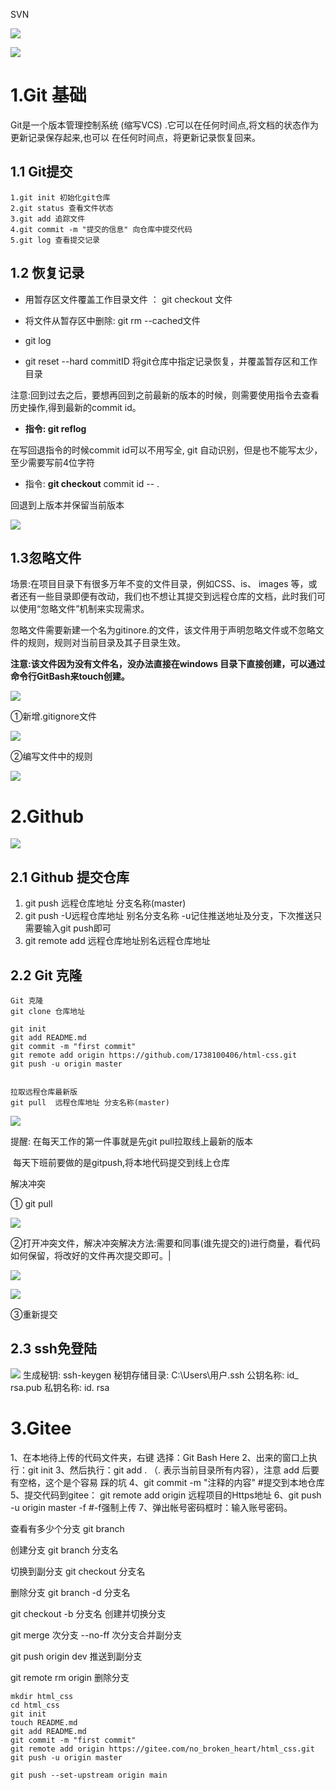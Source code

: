 SVN

![](https://external-30160.picsz.qpic.cn/27539bd6740018184d7522d9c5ea7526)

![](https://external-30160.picsz.qpic.cn/f0e7506fc84d96d1b0c700f8b417f22a)





# 1.Git 基础

Git是一个版本管理控制系统 (缩写VCS) .它可以在任何时间点,将文档的状态作为更新记录保存起来,也可以
在任何时间点，将更新记录恢复回来。

## 1.1 Git提交

	1.git init 初始化git仓库
	2.git status 查看文件状态
	3.git add 追踪文件
	4.git commit -m "提交的信息" 向仓库中提交代码
	5.git log 查看提交记录
## 1.2 恢复记录

- 用暂存区文件覆盖工作目录文件 ： git checkout 文件
- 将文件从暂存区中删除: git rm --cached文件



- git log

- git reset --hard commitID 将git仓库中指定记录恢复，并覆盖暂存区和工作目录

注意:回到过去之后，要想再回到之前最新的版本的时候，则需要使用指令去查看历史操作,得到最新的commit id。

- **指令: 	git reflog**

在写回退指令的时候commit id可以不用写全, git 自动识别，但是也不能写太少，至少需要写前4位字符

- 指令: 	**git checkout** commit id -- .

回退到上版本并保留当前版本
  
   

![](https://external-30160.picsz.qpic.cn/d3be87bd2c92c6c6ac93706b9c993002)

## 1.3忽略文件

场景:在项目目录下有很多万年不变的文件目录，例如CSS、is、 images 等，或者还有一些目录即便有改动，我们也不想让其提交到远程仓库的文档，此时我们可以使用“忽略文件”机制来实现需求。

忽略文件需要新建一个名为gitinore.的文件，该文件用于声明忽略文件或不忽略文件的规则，规则对当前目录及其子目录生效。

**注意:该文件因为没有文件名，没办法直接在windows 目录下直接创建，可以通过命令行GitBash来touch创建。**



![](https://external-30160.picsz.qpic.cn/dc1c4ca036cff1fcb690443c2c153b0f)



①新增.gitignore文件

![](https://external-30160.picsz.qpic.cn/b3033a5ca3d5fed6140976ba59644436)

②编写文件中的规则

![](https://external-30160.picsz.qpic.cn/8921f4f01bd7009f2c4c4621361c4656)









# 2.Github

![](https://external-30160.picsz.qpic.cn/9776e7b5c61349628d1eda8db151fdac)

## 2.1 Github 提交仓库

1. git push 远程仓库地址 分支名称(master)
3. git push -U远程仓库地址 别名分支名称
-u记住推送地址及分支，下次推送只需要输入git push即可
4. git remote add 远程仓库地址别名远程仓库地址

## 2.2 Git 克隆

	Git 克隆 
	git clone 仓库地址

```
git init
git add README.md
git commit -m "first commit"
git remote add origin https://github.com/1738100406/html-css.git
git push -u origin master
                
```





	拉取远程仓库最新版
	git pull  远程仓库地址 分支名称(master)

![](https://external-30160.picsz.qpic.cn/76df3074e40e778de13158959ef46620)

提醒:
	在每天工作的第一件事就是先git pull拉取线上最新的版本

​	每天下班前要做的是gitpush,将本地代码提交到线上仓库

解决冲突

① git pull

![](https://external-30160.picsz.qpic.cn/87c9eceabea3f9fb4787bd60a1c38716)

②打开冲突文件，解决冲突解决方法:需要和同事(谁先提交的)进行商量，看代码如何保留，将改好的文件再次提交即可。|

![](https://external-30160.picsz.qpic.cn/fea11f5c3ae87374d5dc1b7bc3d0fd9c)

![](https://external-30160.picsz.qpic.cn/94829cd89368a4dc173aa6c0f90f46af)

③重新提交







## 2.3  ssh免登陆

![](https://external-30160.picsz.qpic.cn/9ea7f349a6c7e4da1882723a7c5a759f)
生成秘钥: ssh-keygen
秘钥存储目录: C:\Users\用户\.ssh
公钥名称: id_ rsa.pub
私钥名称: id. rsa

# 3.Gitee
1、在本地待上传的代码文件夹，右键 选择：Git Bash Here
2、出来的窗口上执行：git init
3、然后执行：git add .    （. 表示当前目录所有内容），注意 add 后要有空格，这个是个容易 踩的坑
4、git commit -m "注释的内容"   #提交到本地仓库
5、提交代码到gitee： git remote add origin 远程项目的Https地址
6、git push -u origin master -f   #-f强制上传
7、弹出帐号密码框时：输入账号密码。



查看有多少个分支    git branch

创建分支					git branch 分支名

切换到副分支			git checkout 分支名 	

删除分支 				git branch -d 分支名



git checkout -b 分支名  创建并切换分支

git merge 次分支 --no-ff 	次分支合并副分支

git push origin dev 		推送到副分支

git remote rm origin   删除分支

```
mkdir html_css
cd html_css
git init
touch README.md
git add README.md
git commit -m "first commit"
git remote add origin https://gitee.com/no_broken_heart/html_css.git
git push -u origin master

git push --set-upstream origin main
```

